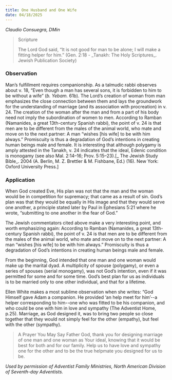 ```yaml
---
title: One Husband and One Wife
date: 04/18/2025
---
```


_Claudio Consuegra, DMin_

> <p>Scripture</p>
> The Lord God said, “It is not good for man to be alone; I will make a fitting helper for him.” (Gen. 2:18 - _Tanakh: The Holy Scriptures_. Jewish Publication Society)

### Observation

Man’s fulfillment requires companionship. As a talmudic rabbi observes about v. 18, “Even though a man has several sons, it is forbidden to him to be without a wife” (_b. Yebam._ 61b). The Lord’s creation of woman from man emphasizes the close connection between them and lays the groundwork for the understanding of marriage (and its association with procreation) in v. 24. The creation of the woman after the man and from a part of his body need not imply the subordination of women to men. According to Ramban (Namanides, a great 13th-century Spanish rabbi), the point of v. 24 is that men are to be different from the males of the animal world, who mate and move on to the next partner: A man “wishes [his wife] to be with him always.” Promiscuity is thus a degradation of God’s intentions in creating human beings male and female. It is interesting that although polygamy is amply attested in the Tanakh, v. 24 indicates that the ideal, Edenic condition is monogamy (see also Mal. 2:14–16; Prov. 5:15–23).[_ The Jewish Study Bible_. 2004 (A. Berlin, M. Z. Brettler & M. Fishbane, Ed.) (16). New York: Oxford University Press.]

### Application

When God created Eve, His plan was not that the man and the woman would be in competition for supremacy; that came as a result of sin. God’s plan was that they would be equally in His image and that they would serve one another, a principle stated later by Paul in Ephesians 5:21 where he wrote, “submitting to one another in the fear of God.”

The Jewish commentators cited above make a very interesting point, and worth emphasizing again: According to Ramban (Namanides, a great 13th-century Spanish rabbi), the point of v. 24 is that men are to be different from the males of the animal world, who mate and move on to the next partner: A man “wishes [his wife] to be with him always.” Promiscuity is thus a degradation of God’s intentions in creating human beings male and female.

From the beginning, God intended that one man and one woman would make up the marital dyad. A multiplicity of spouse (polygamy), or even a series of spouses (serial monogamy), was not God’s intention, even if it was permitted for some and for some time. God’s best plan for us as individuals is to be married only to one other individual, and that for a lifetime.

Ellen White makes a most sublime observation when she writes: “God Himself gave Adam a companion. He provided ‘an help meet for him’--a helper corresponding to him--one who was fitted to be his companion, and who could be one with him in love and sympathy (The Adventist Home, p.25). Marriage, as God designed it, was to bring two people so close together that they would not simply feel for the other (empathy), but feel with the other (sympathy).

> <callout>A Prayer You May Say</callout>
> Father God, thank you for designing marriage of one man and one woman as Your ideal, knowing that it would be best for both and for our family. Help us to have love and sympathy one for the other and to be the true helpmate you designed for us to be.

_Used by permission of Adventist Family Ministries, North American Division of Seventh-day Adventists._